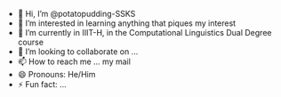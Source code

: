 - 👋 Hi, I’m @potatopudding-SSKS
- 👀 I’m interested in learning anything that piques my interest
- 🌱 I’m currently in IIIT-H, in the Computational Linguistics Dual Degree course
- 💞️ I’m looking to collaborate on ...
- 📫 How to reach me ... my mail
- 😄 Pronouns: He/Him
- ⚡ Fun fact: ...

<!---
potatopudding-SSKS/potatopudding-SSKS is a ✨ special ✨ repository because its `README.md` (this file) appears on your GitHub profile.
You can click the Preview link to take a look at your changes.
--->
